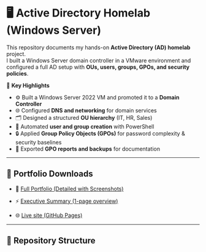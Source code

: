 # 🖥️ Active Directory Homelab (Windows Server)

This repository documents my hands-on **Active Directory (AD) homelab** project.  
I built a Windows Server domain controller in a VMware environment and configured a full AD setup with **OUs, users, groups, GPOs, and security policies**.

📌 **Key Highlights**
- ⚙️ Built a Windows Server 2022 VM and promoted it to a **Domain Controller**  
- 🌐 Configured **DNS and networking** for domain services  
- 🗂️ Designed a structured **OU hierarchy** (IT, HR, Sales)  
- 👥 Automated **user and group creation** with PowerShell  
- 🔒 Applied **Group Policy Objects (GPOs)** for password complexity & security baselines  
- 📑 Exported **GPO reports and backups** for documentation

---

## 📄 Portfolio Downloads

- 📘 [Full Portfolio (Detailed with Screenshots)](ActiveDirectoryHomelabPortfolio.pdf)  
- ⚡ [Executive Summary (1-page overview)](ActiveDirectoryHomelabSummary.pdf)

- 🌐 [Live site (GitHub Pages)](https://tygun02.github.io/ActiveDirectory-Lab-Homelab)

---

## 📂 Repository Structure

